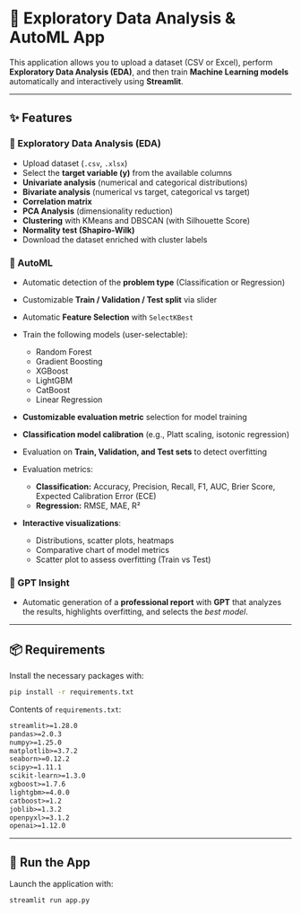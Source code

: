 # 🔎 Exploratory Data Analysis & AutoML App

This application allows you to upload a dataset (CSV or Excel), perform **Exploratory Data Analysis (EDA)**, and then train **Machine Learning models** automatically and interactively using **Streamlit**.

---

## ✨ Features

### 🧮 Exploratory Data Analysis (EDA)

* Upload dataset (`.csv`, `.xlsx`)
* Select the **target variable (y)** from the available columns
* **Univariate analysis** (numerical and categorical distributions)
* **Bivariate analysis** (numerical vs target, categorical vs target)
* **Correlation matrix**
* **PCA Analysis** (dimensionality reduction)
* **Clustering** with KMeans and DBSCAN (with Silhouette Score)
* **Normality test (Shapiro-Wilk)**
* Download the dataset enriched with cluster labels

### 🤖 AutoML

* Automatic detection of the **problem type** (Classification or Regression)

* Customizable **Train / Validation / Test split** via slider

* Automatic **Feature Selection** with `SelectKBest`

* Train the following models (user-selectable):

  * Random Forest
  * Gradient Boosting
  * XGBoost
  * LightGBM
  * CatBoost
  * Linear Regression

* **Customizable evaluation metric** selection for model training

* **Classification model calibration** (e.g., Platt scaling, isotonic regression)

* Evaluation on **Train, Validation, and Test sets** to detect overfitting

* Evaluation metrics:

  * **Classification:** Accuracy, Precision, Recall, F1, AUC, Brier Score, Expected Calibration Error (ECE)
  * **Regression:** RMSE, MAE, R²

* **Interactive visualizations**:

  * Distributions, scatter plots, heatmaps
  * Comparative chart of model metrics
  * Scatter plot to assess overfitting (Train vs Test)

### 🔮 GPT Insight

* Automatic generation of a **professional report** with **GPT** that analyzes the results, highlights overfitting, and selects the *best model*.

---

## 📦 Requirements

Install the necessary packages with:

```bash
pip install -r requirements.txt
```

Contents of `requirements.txt`:

```txt
streamlit>=1.28.0
pandas>=2.0.3
numpy>=1.25.0
matplotlib>=3.7.2
seaborn>=0.12.2
scipy>=1.11.1
scikit-learn>=1.3.0
xgboost>=1.7.6
lightgbm>=4.0.0
catboost>=1.2
joblib>=1.3.2
openpyxl>=3.1.2
openai>=1.12.0
```

---

## 🚀 Run the App

Launch the application with:

```bash
streamlit run app.py
```
